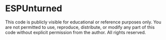 # ESPUnturned

This code is publicly visible for educational or reference purposes only.
You are not permitted to use, reproduce, distribute, or modify any part of this code without explicit permission from the author.
All rights reserved.
